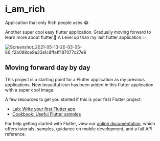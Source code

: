 # i_am_rich

Application that only Rich people uses.😂

Another super cool easy flutter application. 
Gradually moving forward to learn more about flutter.🤗
A Level up than my last flutter application.✨

![Screenshot_2021-05-13-20-03-05-86_f2b098ce9a33a1c8ffaff187077c27e9](https://user-images.githubusercontent.com/51168410/118140886-6cad8480-b426-11eb-9c1f-ff8332ca8265.png)


## Moving forward day by day

This project is a starting point for a Flutter application as my previous applications.
New beautiful icon has been added in this flutter application with a super cool image.

A few resources to get you started if this is your first Flutter project:

- [Lab: Write your first Flutter app](https://flutter.dev/docs/get-started/codelab)
- [Cookbook: Useful Flutter samples](https://flutter.dev/docs/cookbook)

For help getting started with Flutter, view our
[online documentation](https://flutter.dev/docs), which offers tutorials,
samples, guidance on mobile development, and a full API reference.
